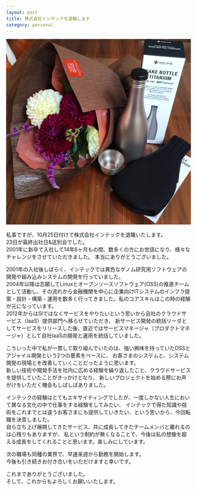 ```yaml
---
layout: post
title: 株式会社インテックを退職します
category: personal
---
```


![](/images/IMG_8632.JPG)

私事ですが、10月25日付けで株式会社インテックを退職いたします。  
23日が最終出社日&送別会でした。  
2001年に新卒で入社して14年6ヶ月もの間、数多くの方にお世話になり、様々なチャレンジをさせていただきました。
本当にありがとうございました。

2001年の入社後しばらく、インテックでは異色なゲノム研究用ソフトウェアの開発や組み込みシステムの開発を行っていました。  
2004年以降は志願してLinuxとオープンソースソフトウェア(OSS)の推進チームとして活動し、その流れから金融機関を中心に企業向けITシステムのインフラ提案・設計・構築・運用を数多く行ってきました。私のコアスキルはこの時の経験が元になっています。  
2012年からはSIではなくサービスをやりたいという思いから自社のクラウドサービス（IaaS）提供部門へ移らせていただき、
新サービス開発の統括リーダとしてサービスをリリースした後、直近ではサービスマネージャ（プロダクトマネージャ）として自社IaaSの開発と運用を統括していました。

こういった中で私が一貫して取り組んでいたのは、強い興味を持っていたOSSとアジャイル開発という2つの要素をベースに、
お客さまのシステムと、システム開発の現場とを改善していくことだったように思います。  
新しい技術や開発手法を社内に広める経験を繰り返したこと、クラウドサービスを提供していたことがきっかけとなり、
新しいプロジェクトを始める際にお声がけをいただく機会もしばしばありました。

インテックの経験はとてもエキサイティングでしたが、一度しかない人生において異なる文化の中で仕事をする経験をしてみたい、
インテックで得た知識や技術をこれまでとは違うお客さまにも提供していきたい、という思いから、今回転職を決意しました。  
自ら立ち上げ展開してきたサービス、共に成長してきたチームメンバと離れるのは心残りもありますが、
私という制約が無くなることで、今後は私の想像を超える成長をしてくれることと思います。楽しみにしています。

次の職場も同種の業界で、早速来週から勤務を開始します。  
今後も引き続きお付き合いをいただけますと幸いです。

これまでありがとうございました。  
そして、これからもよろしくお願いいたします。
